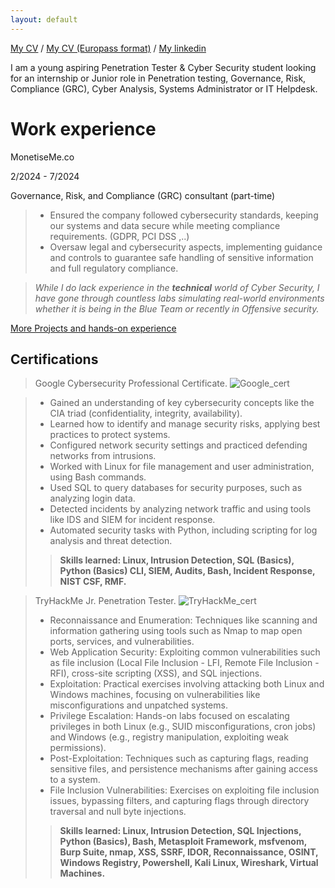 ```yaml
---
layout: default
---
```

[My CV](https://drive.google.com/file/d/1AiyWja4yISEcR3mKJ0NjBJVHH4stVSC1/view?usp=sharing) /
[My CV (Europass format)](https://drive.google.com/file/d/1nzmwqNl6GU8W8GGtugMxyklBAR01hIZp/view?usp=sharing) /
[My linkedin](https://www.linkedin.com/in/petru-niculescu/)


I am a young aspiring Penetration Tester & Cyber Security student looking for an internship or Junior role in Penetration testing, Governance, Risk, Compliance (GRC), Cyber Analysis, Systems Administrator or IT Helpdesk.

# Work experience

MonetiseMe.co 

2/2024 - 7/2024

Governance, Risk, and Compliance (GRC) consultant (part-time)

> - Ensured the company followed cybersecurity standards, keeping our systems and data secure while meeting compliance requirements. (GDPR, PCI DSS ,..)
> - Oversaw legal and cybersecurity aspects, implementing guidance and controls to guarantee safe handling of sensitive information and full regulatory compliance.


> _While I do lack experience in the **technical** world of Cyber Security, I have gone through countless labs simulating real-world environments whether it is being in the Blue Team or recently in Offensive security._

[More Projects and hands-on experience](./projects)

## Certifications

> Google Cybersecurity Professional Certificate.
> ![Google_cert](CourseraUR4GA7FXSSLF.png)

> - Gained an understanding of key cybersecurity concepts like the CIA triad (confidentiality, integrity, availability).
> - Learned how to identify and manage security risks, applying best practices to protect systems.
> - Configured network security settings and practiced defending networks from intrusions.
> - Worked with Linux for file management and user administration, using Bash commands.
> - Used SQL to query databases for security purposes, such as analyzing login data.
> - Detected incidents by analyzing network traffic and using tools like IDS and SIEM for incident response.
> - Automated security tasks with Python, including scripting for log analysis and threat detection.
>> **Skills learned: Linux, Intrusion Detection, SQL (Basics), Python (Basics) CLI, SIEM, Audits, Bash, Incident Response, NIST CSF, RMF.**

> TryHackMe Jr. Penetration Tester.
> ![TryHackMe_cert](THM-FN1WGOGQUZ.png)
> - Reconnaissance and Enumeration: Techniques like scanning and information gathering using tools such as Nmap to map open ports, services, and vulnerabilities.
> - Web Application Security: Exploiting common vulnerabilities such as file inclusion (Local File Inclusion - LFI, Remote File Inclusion - RFI), cross-site scripting (XSS), and SQL injections.
> - Exploitation: Practical exercises involving attacking both Linux and Windows machines, focusing on vulnerabilities like misconfigurations and unpatched systems.
> - Privilege Escalation: Hands-on labs focused on escalating privileges in both Linux (e.g., SUID misconfigurations, cron jobs) and Windows (e.g., registry manipulation, exploiting weak permissions).
> - Post-Exploitation: Techniques such as capturing flags, reading sensitive files, and persistence mechanisms after gaining access to a system.
> - File Inclusion Vulnerabilities: Exercises on exploiting file inclusion issues, bypassing filters, and capturing flags through directory traversal and null byte injections.
>> **Skills learned: Linux, Intrusion Detection, SQL Injections, Python (Basics), Bash, Metasploit Framework, msfvenom, Burp Suite, nmap, XSS, SSRF, IDOR, Reconnaissance, OSINT, Windows Registry, Powershell, Kali Linux, Wireshark, Virtual Machines.**

